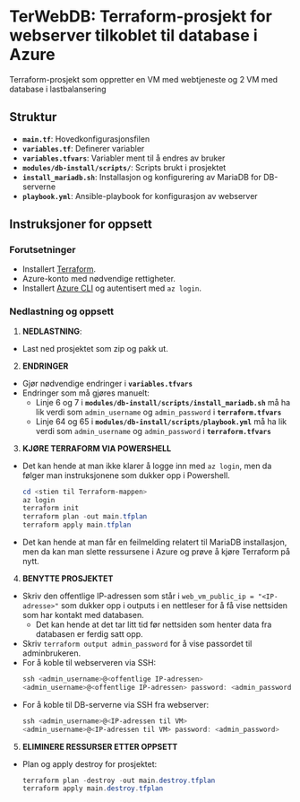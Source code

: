 # TerWebDB: Terraform-prosjekt for webserver tilkoblet til database i Azure

Terraform-prosjekt som oppretter en VM med webtjeneste og 2 VM med database i lastbalansering

## Struktur

- **`main.tf`**: Hovedkonfigurasjonsfilen
- **`variables.tf`**: Definerer variabler
- **`variables.tfvars`**: Variabler ment til å endres av bruker
- **`modules/db-install/scripts/`**: Scripts brukt i prosjektet
- **`install_mariadb.sh`**: Installasjon og konfigurering av MariaDB for DB-serverne
- **`playbook.yml`**: Ansible-playbook for konfigurasjon av webserver

## Instruksjoner for oppsett

### Forutsetninger

- Installert [Terraform](https://developer.hashicorp.com/terraform/tutorials/aws-get-started/install-cli).
- Azure-konto med nødvendige rettigheter.
- Installert [Azure CLI](https://learn.microsoft.com/en-us/cli/azure/install-azure-cli-windows?tabs=azure-cli) og autentisert med `az login`.

### Nedlastning og oppsett

1. **NEDLASTNING**:
- Last ned prosjektet som zip og pakk ut.
2. **ENDRINGER**
- Gjør nødvendige endringer i **`variables.tfvars`**
- Endringer som må gjøres manuelt:
  - Linje 6 og 7 i **`modules/db-install/scripts/install_mariadb.sh`** må ha lik verdi som `admin_username` og `admin_password` i **`terraform.tfvars`**
  - Linje 64 og 65 i **`modules/db-install/scripts/playbook.yml`** må ha lik verdi som `admin_username` og `admin_password` i **`terraform.tfvars`**
3. **KJØRE TERRAFORM VIA POWERSHELL**
- Det kan hende at man ikke klarer å logge inn med `az login`, men da følger man instruksjonene som dukker opp i Powershell.
  ```powershell
  cd <stien til Terraform-mappen>
  az login
  terraform init
  terraform plan -out main.tfplan
  terraform apply main.tfplan
  ```
- Det kan hende at man får en feilmelding relatert til MariaDB installasjon, men da kan man slette ressursene i Azure og prøve å kjøre Terraform på nytt.
4. **BENYTTE PROSJEKTET**
- Skriv den offentlige IP-adressen som står i `web_vm_public_ip = "<IP-adresse>"` som dukker opp i outputs i en nettleser for å få vise nettsiden som har kontakt med databasen.
  - Det kan hende at det tar litt tid før nettsiden som henter data fra databasen er ferdig satt opp.
- Skriv `terraform output admin_password` for å vise passordet til adminbrukeren.
- For å koble til webserveren via SSH:
  ```powershell
  ssh <admin_username>@<offentlige IP-adressen>
  <admin_username>@<offentlige IP-adressen> password: <admin_password>
  ```
- For å koble til DB-serverne via SSH fra webserver:
  ```powershell
  ssh <admin_username>@<IP-adressen til VM>
  <admin_username>@<IP-adressen til VM> password: <admin_password>
  ```
5. **ELIMINERE RESSURSER ETTER OPPSETT**
- Plan og apply destroy for prosjektet:
  ```powershell
  terraform plan -destroy -out main.destroy.tfplan
  terraform apply main.destroy.tfplan
  ```
